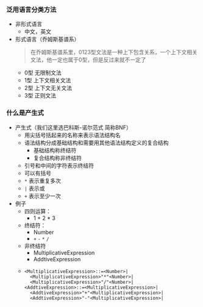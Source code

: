 ### 泛用语言分类方法


- 非形式语言
  - 中文，英文
- 形式语言（乔姆斯基谱系）
  > 在乔姆斯基谱系里，0123型文法是一种上下包含关系，一个上下文相关文法，他一定也属于0型，但是反过来就不一定了
  - 0型 无限制文法
  - 1型 上下文相关文法
  - 2型 上下文无关文法
  - 3型 正则文法

### 什么是产生式

- 产生式（我们这里选巴科斯-诺尔范式 简称BNF）
  - 用尖括号括起来的名称来表示语法结构名
  - 语法结构分成基础结构和需要用其他语法结构定义的复合结构
    - 基础结构称终结符
    - 复合结构称非终结符
  - 引号和中间的字符表示终结符
  - 可以有括号
  - `*` 表示重复多次
  - `|` 表示或
  - `+` 表示至少一次
- 例子
  - 四则运算：
    - 1 + 2 * 3
  - 终结符：
    - Number
    - `+` `-` `*` `/`
  - 非终结符
    - MultiplicativeExpression
    - AddtiveExpression
  - ```BNF
    <MultiplicativeExpression>::=<Number>|
      <MultiplicativeExpression>"*"<Number>|
      <MultiplicativeExpression>"/"<Number>|
    <AddtiveExpression>::=<MultiplicativeExpression>|
      <AddtiveExpression>"+"<MultiplicativeExpression>|
      <AddtiveExpression>"-"<MultiplicativeExpression>|
    ```

